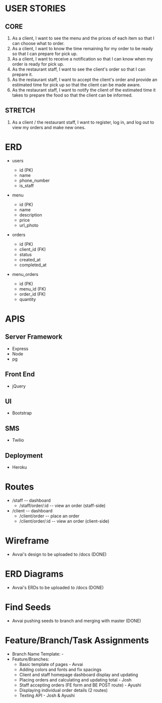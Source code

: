 # USER STORIES
## CORE
1. As a client, I want to see the menu and the prices of each item so that I can choose what to order.
2. As a client, I want to know the time remaining for my order to be ready so that I can prepare for pick up.
3. As a client, I want to receive a notification so that I can know when my order is ready for pick up.
4. As the restaurant staff, I want to see the client's order so that I can prepare it.
5. As the restaurant staff, I want to accept the client's order and provide an estimated time for pick up so that the client can be made aware.
6. As the restaurant staff, I want to notify the client of the estimated time it takes to prepare the food so that the client can be informed.

## STRETCH
1. As a client / the restaurant staff, I want to register, log in, and log out to view my orders and make new ones.

# ERD
- users
  - id (PK)
  - name
  - phone_number
  - is_staff

- menu
  - id (PK)
  - name
  - description
  - price
  - url_photo

- orders
  - id (PK)
  - client_id (FK)
  - status
  - created_at
  - completed_at

- menu_orders
  - id (PK)
  - menu_id (FK)
  - order_id (FK)
  - quantity

# APIS
## Server Framework
- Express
- Node
- pg
## Front End
- jQuery
## UI
- Bootstrap
## SMS
- Twilio
## Deployment
- Heroku

# Routes
- /staff -- dashboard
  - /staff/order/:id -- view an order (staff-side)
- /client -- dashboard
  - /client/order -- place an order
  - /client/order/:id -- view an order (client-side)

# Wireframe
- Avvai's design to be uploaded to /docs (DONE)

# ERD Diagrams
- Avvai's ERDs to be uploaded to /docs (DONE)

# Find Seeds
- Avvai pushing seeds to branch and merging with master (DONE)

# Feature/Branch/Task Assignments
- Branch Name Template: <feature>-<name>
- Feature/Branches:
  - Basic template of pages - Avvai
  - Adding colors and fonts and fix spacings
  - Client and staff homepage dashboard display and updating
  - Placing orders and calculating and updating total - Josh
  - Staff accepting orders (FE form and BE POST route) - Ayushi
  - Displaying individual order details (2 routes)
  - Texting API - Josh & Ayushi

